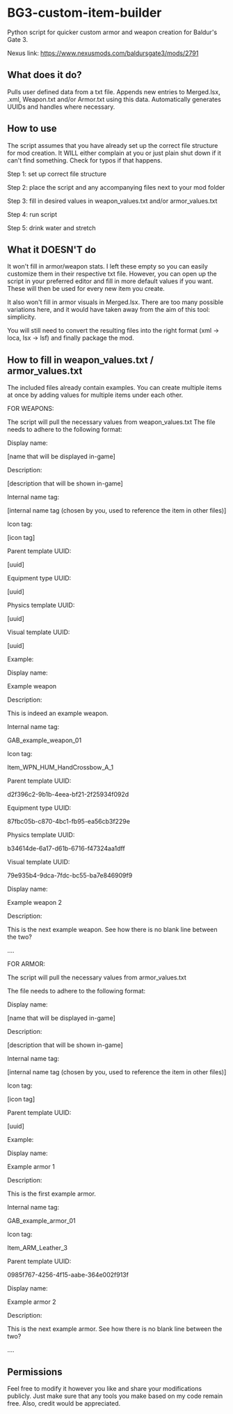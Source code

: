 # BG3-custom-item-builder
Python script for quicker custom armor and weapon creation for Baldur's Gate 3.

Nexus link: https://www.nexusmods.com/baldursgate3/mods/2791

## What does it do?

Pulls user defined data from a txt file. Appends new entries to Merged.lsx, <localization>.xml, Weapon.txt and/or Armor.txt using this data. Automatically generates UUIDs and handles where necessary.

## How to use

The script assumes that you have already set up the correct file structure for mod creation. It WILL either complain at you or just plain shut down if it can't find something. Check for typos if that happens.

Step 1: set up correct file structure

Step 2: place the script and any accompanying files next to your mod folder

Step 3: fill in desired values in weapon_values.txt and/or armor_values.txt

Step 4: run script

Step 5: drink water and stretch

## What it DOESN'T do

It won't fill in armor/weapon stats. I left these empty so you can easily customize them in their respective txt file.
However, you can open up the script in your preferred editor and fill in more default values if you want. These will then be used for every new item you create.

It also won't fill in armor visuals in Merged.lsx. There are too many possible variations here, and it would have taken away from the aim of this tool: simplicity.

You will still need to convert the resulting files into the right format (xml -> loca, lsx -> lsf) and finally package the mod.

## How to fill in weapon_values.txt / armor_values.txt

The included files already contain examples. You can create multiple items at once by adding values for multiple items under each other.


FOR WEAPONS:

The script will pull the necessary values from weapon_values.txt
The file needs to adhere to the following format:

Display name:

[name that will be displayed in-game]

Description:

[description that will be shown in-game]

Internal name tag:

[internal name tag (chosen by you, used to reference the item in other files)]

Icon tag:

[icon tag]

Parent template UUID:

[uuid]

Equipment type UUID:

[uuid]

Physics template UUID:

[uuid]

Visual template UUID:

[uuid]

Example:

Display name:

Example weapon

Description:

This is indeed an example weapon.

Internal name tag:

GAB_example_weapon_01

Icon tag:

Item_WPN_HUM_HandCrossbow_A_1

Parent template UUID:

d2f396c2-9b1b-4eea-bf21-2f25934f092d

Equipment type UUID:

87fbc05b-c870-4bc1-fb95-ea56cb3f229e

Physics template UUID:

b34614de-6a17-d61b-6716-f47324aa1dff

Visual template UUID:

79e935b4-9dca-7fdc-bc55-ba7e846909f9

Display name:

Example weapon 2

Description:

This is the next example weapon. See how there is no blank line between the two?

....


FOR ARMOR:

The script will pull the necessary values from armor_values.txt

The file needs to adhere to the following format:

Display name:

[name that will be displayed in-game]

Description:

[description that will be shown in-game]

Internal name tag:

[internal name tag (chosen by you, used to reference the item in other files)]

Icon tag:

[icon tag]

Parent template UUID:

[uuid]

Example:

Display name:

Example armor 1

Description:

This is the first example armor.

Internal name tag:

GAB_example_armor_01

Icon tag:

Item_ARM_Leather_3

Parent template UUID:

0985f767-4256-4f15-aabe-364e002f913f

Display name:

Example armor 2

Description:

This is the next example armor. See how there is no blank line between the two?

....

## Permissions

Feel free to modify it however you like and share your modifications publicly. Just make sure that any tools you make based on my code remain free. Also, credit would be appreciated.
